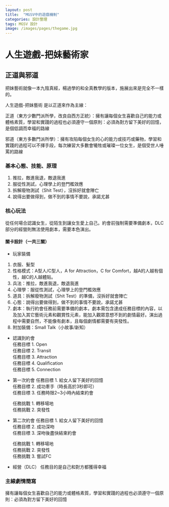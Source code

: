 ```yaml
---
layout: post
title:  "MGSV中的遊戲機制"
categories: 設計整理
tags: MGSV 設計
image: /images/pages/thegame.jpg
---
```



# 人生遊戲-把妹藝術家

## 正道與邪道
把妹藝術就像一本九陰真經，楊過學的和全真教學的版本，施展出來是完全不一樣的。  
  
人生遊戲-把妹藝術 是以正道來作為主線：  

正道（東方少數門派所學，改良自西方正統）：擁有讓每個女生喜歡自己的能力或體格素質，學習和實踐的過程也必須遵守一個原則：必須為對方留下美好的回憶，是個低調而幸福的路線  

邪道（東方多數門派所學）：擁有攻陷每個女生的心的能力或技巧或藥物，學習和實踐的過程可以不擇手段，每次練習大多數會犧牲或璀璨一位女生，是個受世人唾罵的路線  
  
### 基本心態、技能、原理
 1. 推拉，敵進我退，敵退我進 
 2. 服從性測試，心理學上的登門檻效應
 3. 拆解廢物測試（Shit Test），沒拆好就會陣亡
 4. 說得出要做得到，做不到的事情不要說，承諾尤甚

### 核心玩法

從任何場合認識女生，從陌生到讓女生愛上自己。約會前強制需要準備劇本，DLC部分的經營則無法使用劇本，需要本色演出。

#### 關卡設計（一共三關）  
+ 玩家裝備  
 1. 衣服、髮型  
 2. 性格模式：A型人/C型人，A for Attraction，C for Comfort，越A的人越有個性，越C的人越體貼。  
 3. 兵法：推拉，敵進我退，敵退我進   
 4. 心理學：服從性測試，心理學上的登門檻效應  
 5. 道具：拆解廢物測試（Shit Test）的準備，沒拆好就會陣亡  
 6. 心態：說得出要做得到，做不到的事情不要說，承諾尤甚  
 7. 劇本：執行約會任務前需要準備的劇本，劇本需包含達成任務目標的內容，以及加入其它藝術元素和觀賞性元素，能加入觀眾意想不到的劇情最好。演出過程中需要自然，不能像有劇本，且每個劇情都需要有突發性。  
 8. 附加裝備：Small Talk（小故事/新知）  
 
+ 認識到約會  
  任務目標 1. Open  
  任務目標 2. Transit  
  任務目標 3. Attraction  
  任務目標 4. Qualification  
  任務目標 5. Connection  
  
+ 第一次約會 
  任務目標 1. 給女人留下美好的回憶  
  任務目標 2. 成功牽手（時長高於3秒即可）  
  任務目標 3. 任務時限2~3小時內結束約會  
  
  任務挑戰 1. 轉移場地  
  任務挑戰 2. 突發性  
  
+ 第二次約會 
  任務目標 1. 給女人留下美好的回憶  
  任務目標 2. 成功深吻  
  任務目標 3. 深吻後盡快結束約會  
  
  任務挑戰 1. 轉移場地  
  任務挑戰 2. 突發性  
  任務挑戰 3. 嘗試FC  
  
+ 經營（DLC） 任務目的是自己和對方都獲得幸福  
  
### 主線劇情簡寫   
  
擁有讓每個女生喜歡自己的能力或體格素質，學習和實踐的過程也必須遵守一個原則：必須為對方留下美好的回憶  
